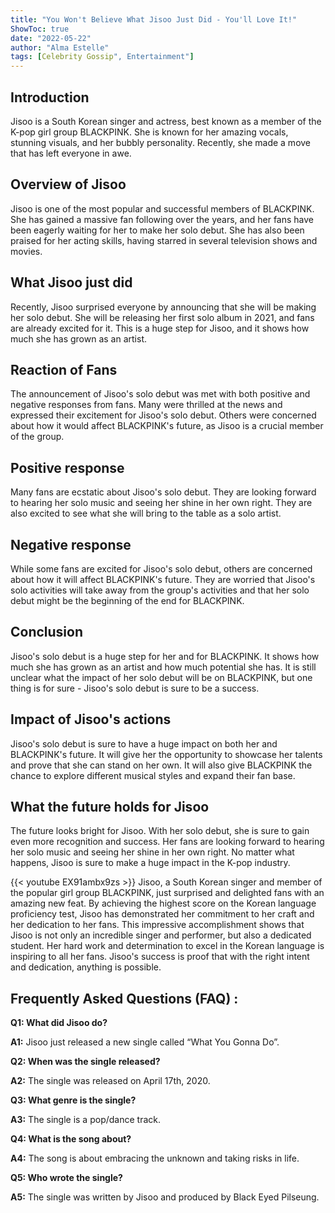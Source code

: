 ```yaml
---
title: "You Won't Believe What Jisoo Just Did - You'll Love It!"
ShowToc: true 
date: "2022-05-22"
author: "Alma Estelle" 
tags: [Celebrity Gossip", Entertainment"]
---
```

## Introduction 

Jisoo is a South Korean singer and actress, best known as a member of the K-pop girl group BLACKPINK. She is known for her amazing vocals, stunning visuals, and her bubbly personality. Recently, she made a move that has left everyone in awe. 

## Overview of Jisoo

Jisoo is one of the most popular and successful members of BLACKPINK. She has gained a massive fan following over the years, and her fans have been eagerly waiting for her to make her solo debut. She has also been praised for her acting skills, having starred in several television shows and movies. 

## What Jisoo just did

Recently, Jisoo surprised everyone by announcing that she will be making her solo debut. She will be releasing her first solo album in 2021, and fans are already excited for it. This is a huge step for Jisoo, and it shows how much she has grown as an artist. 

## Reaction of Fans

The announcement of Jisoo's solo debut was met with both positive and negative responses from fans. Many were thrilled at the news and expressed their excitement for Jisoo's solo debut. Others were concerned about how it would affect BLACKPINK's future, as Jisoo is a crucial member of the group. 

## Positive response

Many fans are ecstatic about Jisoo's solo debut. They are looking forward to hearing her solo music and seeing her shine in her own right. They are also excited to see what she will bring to the table as a solo artist. 

## Negative response

While some fans are excited for Jisoo's solo debut, others are concerned about how it will affect BLACKPINK's future. They are worried that Jisoo's solo activities will take away from the group's activities and that her solo debut might be the beginning of the end for BLACKPINK. 

## Conclusion

Jisoo's solo debut is a huge step for her and for BLACKPINK. It shows how much she has grown as an artist and how much potential she has. It is still unclear what the impact of her solo debut will be on BLACKPINK, but one thing is for sure - Jisoo's solo debut is sure to be a success. 

## Impact of Jisoo's actions

Jisoo's solo debut is sure to have a huge impact on both her and BLACKPINK's future. It will give her the opportunity to showcase her talents and prove that she can stand on her own. It will also give BLACKPINK the chance to explore different musical styles and expand their fan base. 

## What the future holds for Jisoo

The future looks bright for Jisoo. With her solo debut, she is sure to gain even more recognition and success. Her fans are looking forward to hearing her solo music and seeing her shine in her own right. No matter what happens, Jisoo is sure to make a huge impact in the K-pop industry.

{{< youtube EX91ambx9zs >}} 
Jisoo, a South Korean singer and member of the popular girl group BLACKPINK, just surprised and delighted fans with an amazing new feat. By achieving the highest score on the Korean language proficiency test, Jisoo has demonstrated her commitment to her craft and her dedication to her fans. This impressive accomplishment shows that Jisoo is not only an incredible singer and performer, but also a dedicated student. Her hard work and determination to excel in the Korean language is inspiring to all her fans. Jisoo's success is proof that with the right intent and dedication, anything is possible.

## Frequently Asked Questions (FAQ) :
**Q1: What did Jisoo do?**

**A1:** Jisoo just released a new single called “What You Gonna Do”. 

**Q2: When was the single released?**

**A2:** The single was released on April 17th, 2020. 

**Q3: What genre is the single?**

**A3:** The single is a pop/dance track. 

**Q4: What is the song about?**

**A4:** The song is about embracing the unknown and taking risks in life. 

**Q5: Who wrote the single?**

**A5:** The single was written by Jisoo and produced by Black Eyed Pilseung.





